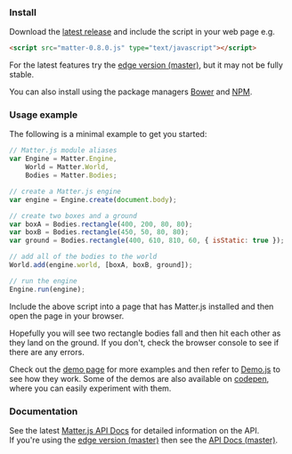### Install

Download the [latest release](https://github.com/liabru/matter-js/releases) and include the script in your web page e.g.

```html
<script src="matter-0.8.0.js" type="text/javascript"></script>
```

For the latest features try the [edge version (master)](https://raw.github.com/liabru/matter-js/master/build/matter.js), but it may not be fully stable.

You can also install using the package managers [Bower](http://bower.io/search/?q=matter-js) and [NPM](https://www.npmjs.org/package/matter-js).

### Usage example

The following is a minimal example to get you started:

```javascript
// Matter.js module aliases
var Engine = Matter.Engine,
    World = Matter.World,
    Bodies = Matter.Bodies;

// create a Matter.js engine
var engine = Engine.create(document.body);

// create two boxes and a ground
var boxA = Bodies.rectangle(400, 200, 80, 80);
var boxB = Bodies.rectangle(450, 50, 80, 80);
var ground = Bodies.rectangle(400, 610, 810, 60, { isStatic: true });

// add all of the bodies to the world
World.add(engine.world, [boxA, boxB, ground]);

// run the engine
Engine.run(engine);
```

Include the above script into a page that has Matter.js installed and then open the page in your browser.

Hopefully you will see two rectangle bodies fall and then hit each other as they land on the ground. 
If you don't, check the browser console to see if there are any errors.

Check out the [demo page](http://brm.io/matter-js-demo/) for more examples and then refer to [Demo.js](https://github.com/liabru/matter-js/blob/master/demo/js/Demo.js) to see how they work. Some of the demos are also available on [codepen](http://codepen.io/collection/Fuagy/), where you can easily experiment with them.

### Documentation

See the latest [Matter.js API Docs](http://brm.io/matter-js-docs/) for detailed information on the API.
<br>If you're using the [edge version (master)](https://raw2.github.com/liabru/matter-js/master/build/matter.js) then see the [API Docs (master)](http://brm.io/matter-js-docs-master/).
